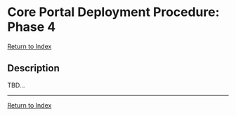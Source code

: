 # Core Portal Deployment Procedure: Phase 4

[Return to Index](../index.md)

## Description

TBD...






---

[Return to Index](../index.md)
